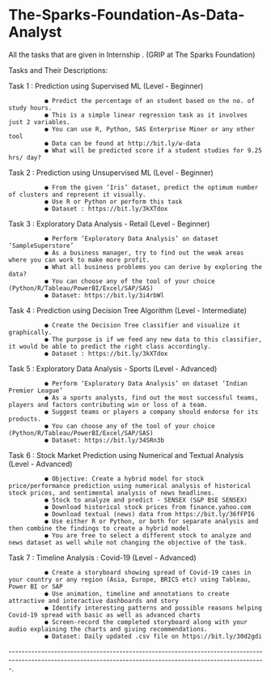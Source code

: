 # The-Sparks-Foundation-As-Data-Analyst
All the tasks that are given in Internship . (GRIP at The Sparks Foundation)

Tasks and Their Descriptions:

Task 1 :  Prediction using Supervised ML (Level - Beginner)

              ● Predict the percentage of an student based on the no. of study hours.
              ● This is a simple linear regression task as it involves just 2 variables.
              ● You can use R, Python, SAS Enterprise Miner or any other tool
              ● Data can be found at http://bit.ly/w-data
              ● What will be predicted score if a student studies for 9.25 hrs/ day?

Task 2 :  Prediction using Unsupervised ML (Level - Beginner)

              ● From the given ‘Iris’ dataset, predict the optimum number of clusters and represent it visually.
              ● Use R or Python or perform this task
              ● Dataset : https://bit.ly/3kXTdox

Task 3 :   Exploratory Data Analysis - Retail (Level - Beginner)

              ● Perform ‘Exploratory Data Analysis’ on dataset ‘SampleSuperstore’
              ● As a business manager, try to find out the weak areas where you can work to make more profit.
              ● What all business problems you can derive by exploring the data?
              ● You can choose any of the tool of your choice (Python/R/Tableau/PowerBI/Excel/SAP/SAS)
              ● Dataset: https://bit.ly/3i4rbWl

Task 4 :    Prediction using Decision Tree Algorithm (Level - Intermediate)

              ● Create the Decision Tree classifier and visualize it graphically.
              ● The purpose is if we feed any new data to this classifier, it would be able to predict the right class accordingly.
              ● Dataset : https://bit.ly/3kXTdox

Task 5 :    Exploratory Data Analysis - Sports (Level - Advanced)

              ● Perform ‘Exploratory Data Analysis’ on dataset ‘Indian Premier League’
              ● As a sports analysts, find out the most successful teams, players and factors contributing win or loss of a team.
              ● Suggest teams or players a company should endorse for its products.
              ● You can choose any of the tool of your choice (Python/R/Tableau/PowerBI/Excel/SAP/SAS)
              ● Dataset: https://bit.ly/34SRn3b

Task 6 :    Stock Market Prediction using Numerical and Textual Analysis (Level - Advanced)

              ● Objective: Create a hybrid model for stock price/performance prediction using numerical analysis of historical stock prices, and sentimental analysis of news headlines.
              ● Stock to analyze and predict - SENSEX (S&P BSE SENSEX)
              ● Download historical stock prices from finance.yahoo.com
              ● Download textual (news) data from https://bit.ly/36fFPI6
              ● Use either R or Python, or both for separate analysis and then combine the findings to create a hybrid model
              ● You are free to select a different stock to analyze and news dataset as well while not changing the objective of the task.

Task 7 :    Timeline Analysis : Covid-19 (Level - Advanced)

              ● Create a storyboard showing spread of Covid-19 cases in your country or any region (Asia, Europe, BRICS etc) using Tableau, Power BI or SAP
              ● Use animation, timeline and annotations to create attractive and interactive dashboards and story
              ● Identify interesting patterns and possible reasons helping Covid-19 spread with basic as well as advanced charts
              ● Screen-record the completed storyboard along with your audio explaining the charts and giving recommendations.
              ● Dataset: Daily updated .csv file on https://bit.ly/30d2gdi

-------------------------------------------------------------------------------------------------------------------------------------------------------------.

